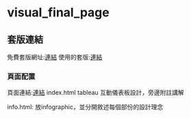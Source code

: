 # visual_final_page

## 套版連結
免費套版網址:[連結](https://colorlib.com/wp/templates/)
使用的套版:[連結](https://templatemo.com/tm-529-ramayana)

### 頁面配置
頁面連結:[連結]( https://laiyuchung.github.io/visual_final_page/visual_page/index.html)
index.html
tableau  互動儀表板設計，旁邊附註講解

info.html:
放infographic，並分開敘述每個部份的設計理念
